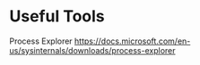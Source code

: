 # Useful Tools

Process Explorer
<https://docs.microsoft.com/en-us/sysinternals/downloads/process-explorer>